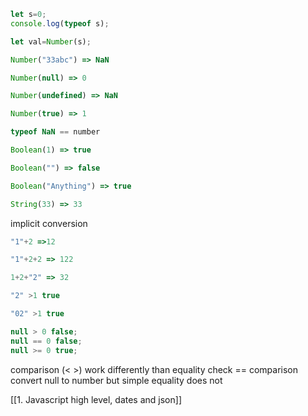 ```js
let s=0;
console.log(typeof s);

let val=Number(s);

Number("33abc") => NaN

Number(null) => 0

Number(undefined) => NaN

Number(true) => 1

typeof NaN == number

Boolean(1) => true

Boolean("") => false

Boolean("Anything") => true

String(33) => 33
```

implicit conversion
```js
"1"+2 =>12

"1"+2+2 => 122

1+2+"2" => 32

"2" >1 true

"02" >1 true

null > 0 false;
null == 0 false;
null >= 0 true;
```

comparison (< >) work differently than equality check == comparison convert null to number but simple equality does not

[[1. Javascript high level, dates and json]]